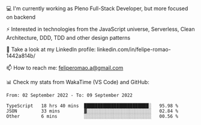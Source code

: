 💻 I'm currently working as Pleno Full-Stack Developer, but more focused on backend

⚡ Interested in technologies from the JavaScript universe, Serverless, Clean Architecture, DDD, TDD and other design patterns

👥 Take a look at my LinkedIn profile: linkedin.com/in/felipe-romao-1442a814b/

📫 How to reach me: feliperomao.a@gmail.com

📊 Check my stats from WakaTime (VS Code) and GitHub:

<!--START_SECTION:waka-->

```text
From: 02 September 2022 - To: 09 September 2022

TypeScript   18 hrs 40 mins  ████████████████████████░   95.98 %
JSON         33 mins         ▓░░░░░░░░░░░░░░░░░░░░░░░░   02.84 %
Other        6 mins          ░░░░░░░░░░░░░░░░░░░░░░░░░   00.56 %
```

<!--END_SECTION:waka-->
